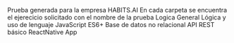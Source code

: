 Prueba generada para la empresa HABITS.AI
En cada carpeta se encuentra el ejerecicio solicitado con el nombre de la prueba
Logica General
Lógica y uso de lenguaje JavaScript ES6+
Base de datos no relacional
API REST básico
ReactNative App